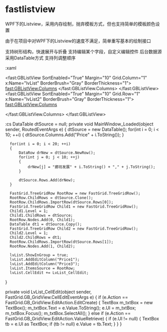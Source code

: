 # fastlistview
WPF下的Listview，采用内存绘制，抛弃模板方式，但也支持简单的模板颜色设置

由于在项目中对WPF下的Listview的速度不满足，简单重写基本的绘制接口

支持树形结构，快速展开与折叠
支持编辑某个字段，自定义编辑控件
后台数据源采用DataTable方式
支持列调整顺序

:xaml
<Window x:Class="ViewTest.MainWindow"
        xmlns="http://schemas.microsoft.com/winfx/2006/xaml/presentation"
        xmlns:x="http://schemas.microsoft.com/winfx/2006/xaml"
        xmlns:d="http://schemas.microsoft.com/expression/blend/2008"
        xmlns:mc="http://schemas.openxmlformats.org/markup-compatibility/2006"
        xmlns:local="clr-namespace:ViewTest"
        xmlns:fast="clr-namespace:FastGrid;assembly=FastGrid"
        mc:Ignorable="d"
        Title="MainWindow" Height="350" Width="525">
        
<fast:GBListView SortEnabled="True" Margin="10"  Grid.Column="1"  x:Name="lvList" BorderBrush="Gray" BorderThickness="1">
  <fast:GBListView.Columns>
      <GridViewColumn Header="价格0"  DisplayMemberBinding="{Binding Price0}" />
      <GridViewColumn Header="价格1"  DisplayMemberBinding="{Binding Price1}" />
      <GridViewColumn Header="价格2"  DisplayMemberBinding="{Binding Price2}" />
      <GridViewColumn Header="价格3"  DisplayMemberBinding="{Binding Price3}" />
      <GridViewColumn Header="价格4"  DisplayMemberBinding="{Binding Price4}" />
      <GridViewColumn Header="价格5"  DisplayMemberBinding="{Binding Price5}" />
      <GridViewColumn Header="价格6"  DisplayMemberBinding="{Binding Price6}" />
      <GridViewColumn Header="价格7"  DisplayMemberBinding="{Binding Price7}" />
      <GridViewColumn Header="价格8"  DisplayMemberBinding="{Binding Price8}" />
      <GridViewColumn Header="价格9"  DisplayMemberBinding="{Binding Price9}" />
  </fast:GBListView.Columns>
</fast:GBListView>
<fast:GBListView SortEnabled="True" Margin="10"  Grid.Row="1" x:Name="lvList2" BorderBrush="Gray" BorderThickness="1">
  <fast:GBListView.Columns>
      <GridViewColumn Header="中国0"  DisplayMemberBinding="{Binding Price0}" />
      <GridViewColumn Header="中国1"  DisplayMemberBinding="{Binding Price1}" />
      <GridViewColumn Header="中国2"  DisplayMemberBinding="{Binding Price2}" />
      <GridViewColumn Header="中国3"  DisplayMemberBinding="{Binding Price3}" />
      <GridViewColumn Header="中国4"  DisplayMemberBinding="{Binding Price4}" />

  </fast:GBListView.Columns>
</fast:GBListView>

:cs
DataTable dtSource = null;
  private void MainWindow_Loaded(object sender, RoutedEventArgs e)
  {
      dtSource = new DataTable();
      for(int i = 0; i < 10; ++i)
      {
          dtSource.Columns.Add("Price" + i.ToString());
      }

      for(int i = 0; i < 20; ++i)
      {
          DataRow drNew = dtSource.NewRow();
          for(int j = 0; j < 10; ++j)
          {
              drNew[j] = "廊坊发展" + i.ToString() + "," + j.ToString();
          }

          dtSource.Rows.Add(drNew);
      }

      FastGrid.TreeGridRow RootRow = new FastGrid.TreeGridRow();
      RootRow.ChildRows = dtSource.Clone();
      RootRow.ChildRows.ImportRow(dtSource.Rows[0]);
      FastGrid.TreeGridRow Child1 = new FastGrid.TreeGridRow();
      Child1.Level = 1;
      Child1.ChildRows = dtSource;
      RootRow.Nodes.Add(0, Child1);
      DataTable dt1 = dtSource.Copy();
      FastGrid.TreeGridRow Child2 = new FastGrid.TreeGridRow();
      Child2.Level = 1;
      Child2.ChildRows = dt1;
      RootRow.ChildRows.ImportRow(dtSource.Rows[1]);
      RootRow.Nodes.Add(1, Child2);

      lvList.ShowInGroup = true;
      lvList.AddEditColumn("Price1");
      lvList.AddEditColumn("Price3");
      lvList.ItemsSource = RootRow;
      lvList.CellEdit += LvList_CellEdit;
  }


  private void LvList_CellEdit(object sender, FastGrid.GB_GridView.CellEditEventArgs e)
  {
      if (e.Action == FastGrid.GB_GridView.EditAction.EditCreate)
      {
         TextBox m_txtBox = new TextBox();
          m_txtBox.Text = e.Value.ToString();
          e.UI = m_txtBox;
          m_txtBox.Focus();
          m_txtBox.SelectAll();
      }
      else if (e.Action == FastGrid.GB_GridView.EditAction.ValueRetrieve)
      {
          if (e.UI != null)
          {
              TextBox tb = e.UI as TextBox;
              if (tb != null)
                  e.Value = tb.Text;
          }
      }
  }

